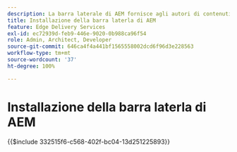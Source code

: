 ```yaml
---
description: La barra laterale di AEM fornisce agli autori di contenuti una barra degli strumenti che offre opzioni in base al contesto, in modo che possano modificare, visualizzare in anteprima e pubblicare i contenuti direttamente dalle pagine del sito web.
title: Installazione della barra laterla di AEM
feature: Edge Delivery Services
exl-id: ec72939d-feb9-446e-9020-0b988ca96f54
role: Admin, Architect, Developer
source-git-commit: 646ca4f4a441bf1565558002dcd6f96d3e228563
workflow-type: tm+mt
source-wordcount: '37'
ht-degree: 100%

---
```


# Installazione della barra laterla di AEM

{{$include 332515f6-c568-402f-bc04-13d251225893}}
